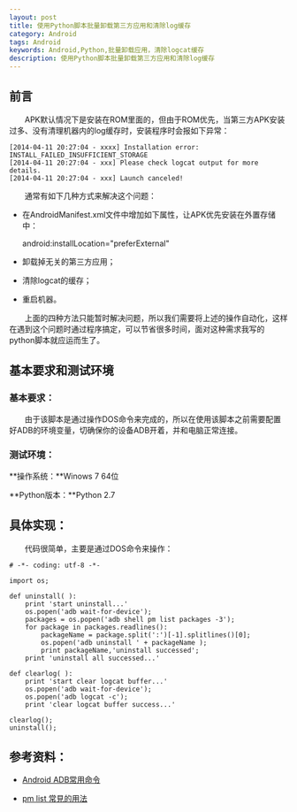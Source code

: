 ```yaml
---
layout: post
title: 使用Python脚本批量卸载第三方应用和清除log缓存
category: Android
tags: Android
keywords: Android,Python,批量卸载应用，清除logcat缓存
description: 使用Python脚本批量卸载第三方应用和清除log缓存
---
```


## 前言

&emsp;&emsp;APK默认情况下是安装在ROM里面的，但由于ROM优先，当第三方APK安装过多、没有清理机器内的log缓存时，安装程序时会报如下异常：

	[2014-04-11 20:27:04 - xxxx] Installation error: INSTALL_FAILED_INSUFFICIENT_STORAGE
	[2014-04-11 20:27:04 - xxx] Please check logcat output for more details.
	[2014-04-11 20:27:04 - xxx] Launch canceled!

&emsp;&emsp;通常有如下几种方式来解决这个问题：

- 在AndroidManifest.xml文件中增加如下属性，让APK优先安装在外置存储中：

	android:installLocation="preferExternal"

- 卸载掉无关的第三方应用；

- 清除logcat的缓存；

- 重启机器。

&emsp;&emsp;上面的四种方法只能暂时解决问题，所以我们需要将上述的操作自动化，这样在遇到这个问题时通过程序搞定，可以节省很多时间，面对这种需求我写的python脚本就应运而生了。

## 基本要求和测试环境

### 基本要求：

&emsp;&emsp;由于该脚本是通过操作DOS命令来完成的，所以在使用该脚本之前需要配置好ADB的环境变量，切确保你的设备ADB开着，并和电脑正常连接。

### 测试环境：

**操作系统：**Winows 7 64位

**Python版本：**Python 2.7

## 具体实现：

&emsp;&emsp;代码很简单，主要是通过DOS命令来操作：

	# -*- coding: utf-8 -*-

	import os;
	
	def uninstall( ):
	    print 'start uninstall...'
	    os.popen('adb wait-for-device');
	    packages = os.popen('adb shell pm list packages -3');
	    for package in packages.readlines():
	        packageName = package.split(':')[-1].splitlines()[0];
	        os.popen('adb uninstall ' + packageName );
	        print packageName,'uninstall successed';
	    print 'uninstall all successed...'
	
	def clearlog( ):
	    print 'start clear logcat buffer...'
	    os.popen('adb wait-for-device');
	    os.popen('adb logcat -c');
	    print 'clear logcat buffer success...'
	
	clearlog();
	uninstall();

## 参考资料：

- [Android ADB常用命令](http://segmentfault.com/a/1190000000426049)

- [pm list 常見的用法](http://imsardine.simplbug.com/note/android/adb/commands/pm.html)

